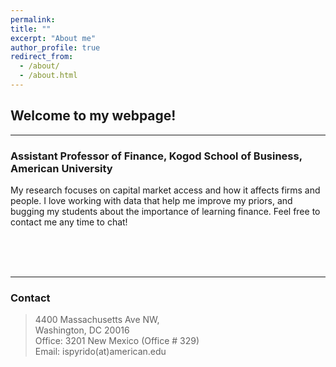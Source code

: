 ```yaml
---
permalink:
title: ""
excerpt: "About me"
author_profile: true
redirect_from: 
  - /about/
  - /about.html
---
```


## Welcome to my webpage!
____________

### Assistant Professor of Finance, Kogod School of Business, American University

My research focuses on capital market access and how it affects firms and people. I love working with data that help me improve my priors, and bugging my students about the importance of learning finance. Feel free to contact me any time to chat!  <br />

<br />
<br />
<br />




_____________
### Contact
> 4400 Massachusetts Ave NW, <br />
> Washington, DC 20016 <br />
> Office: 3201 New Mexico (Office \# 329) <br />
> Email: ispyrido(at)american.edu 
